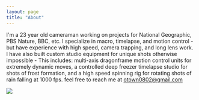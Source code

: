 ```yaml
---
layout: page
title: "About"
---
```


I'm a 23 year old cameraman working on projects for National Geographic, PBS Nature, BBC, etc. I specialize in macro, timelapse, and motion control - but have experience with high speed, camera trapping, and long lens work. I have also built custom studio equipment for unique shots otherwise impossible - This includes:  multi-axis dragonframe motion control units for extremely dynamic moves, a controlled deep freezer timelapse studio for shots of frost formation, and a high speed spinning rig for rotating shots of rain falling at 1000 fps. feel free to reach me at [otown0802@gmail.com](mailto:otown0802@gmail.com)


![](/otown0802.github.io/assets/IMG_6024.jpg)
